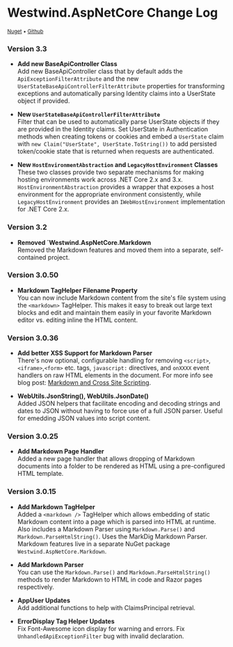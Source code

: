 # Westwind.AspNetCore Change Log
<small>[Nuget](https://www.nuget.org/packages/Westwind.AspNetCore/) &bull; [Github](https://github.com/RickStrahl/Westwind.AspNetCore)</small>

### Version 3.3

* **Add new BaseApiController Class**  
Add new BaseApiController class that by default adds the `ApiExceptionFilterAttribute` and the new `UserStateBaseApiControllerFilterAttribute` properties for transforming exceptions and automatically parsing Identity claims into a UserState object if provided.

* **New `UserStateBaseApiControllerFilterAttribute`**  
Filter that can be used to automatically parse UserState objects if they are provided in the Identity claims. Set UserState in Authentication methods when creating tokens or cookies and embed a `UserState` claim with `new Claim("UserState", UserState.ToString())` to add persisted token/cookie state that is returned when requests are authenticated.

* **New `HostEnvironmentAbstraction` and `LegacyHostEnvironment` Classes**  
These two classes provide two separate mechanisms for making hosting environments work across .NET Core 2.x and 3.x. `HostEnvironmentAbstraction` provides a wrapper that exposes a host environment for the appropriate environment consistently, while `LegacyHostEnvironment` provides an `IWebHostEnvironment` implementation for .NET Core 2.x.

### Version 3.2

* **Removed `Westwind.AspNetCore.Markdown**  
Removed the Markdown features and moved them into a separate, self-contained project.

### Version 3.0.50

* **Markdown TagHelper Filename Property**  
You can now include Markdown content from the site's file system using the `<markdown>` TagHelper. This makes it easy to break out large text blocks and edit and maintain them easily in your favorite Markdown editor vs. editing inline the HTML content.

### Version 3.0.36

* **Add better XSS Support for Markdown Parser**  
There's now optional, configurable handling for removing `<script>`,`<iframe>`,`<form>` etc. tags, `javascript:` directives, and `onXXXX` event handlers on raw HTML elements in the document. For more info see blog post: [Markdown and Cross Site Scripting](https://weblog.west-wind.com/posts/2018/Aug/31/Markdown-and-Cross-Site-Scripting).

* **WebUtils.JsonString(), WebUtils.JsonDate()**  
Added JSON helpers that facilitate encoding and decoding strings and dates to JSON without having to force use of a full JSON parser. Useful for emedding JSON values into script content.

### Version 3.0.25

* **Add Markdown Page Handler**  
Added a new page handler that allows dropping of Markdown documents into a folder to be rendered as HTML using a pre-configured HTML template.


### Version 3.0.15

* **Add Markdown TagHelper**  
Added a `<markdown />` TagHelper which allows embedding of static Markdown content into a page which is parsed into HTML at runtime. Also includes a Markdown Parser using `Markdown.Parse()` and `Markdown.ParseHtmlString()`. Uses the MarkDig Markdown Parser. Markdown features live in a separate NuGet package `Westwind.AspNetCore.Markdown`.

* **Add Markdown Parser**  
You can use the `Markdown.Parse()` and `Markdown.ParseHtmlString()` methods to render Markdown to HTML in code and Razor pages respectively.

* **AppUser Updates**   
Add additional functions to help with ClaimsPrincipal retrieval.


* **ErrorDisplay Tag Helper Updates**  
Fix Font-Awesome icon display for warning and errors. Fix `UnhandledApiExceptionFilter` bug with invalid declaration.